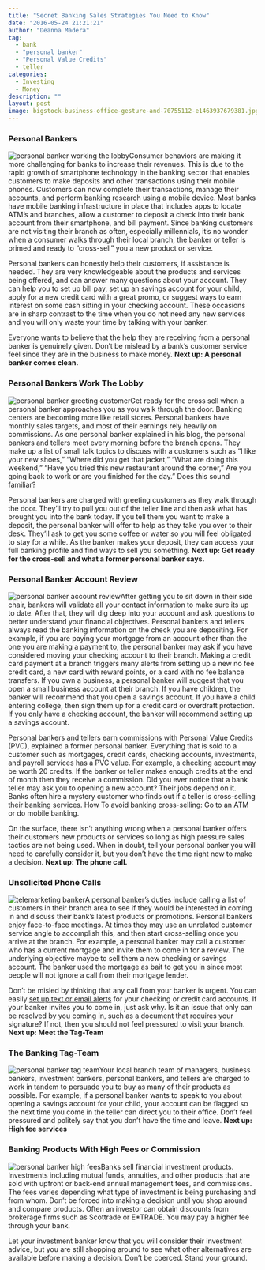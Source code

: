 ```yaml
---
title: "Secret Banking Sales Strategies You Need to Know"
date: "2016-05-24 21:21:21"
author: "Deanna Madera"
tag:
  - bank
  - "personal banker"
  - "Personal Value Credits"
  - teller
categories:
  - Investing
  - Money
description: ""
layout: post
image: bigstock-business-office-gesture-and-70755112-e1463937679381.jpg
---
```


### Personal Bankers

![personal banker working the lobby](/posts/bigstock-Portrait-of-an-handsome-busine-86582735-e1463938153458.jpg)Consumer behaviors are making it more challenging for banks to increase their revenues. This is due to the rapid growth of smartphone technology in the banking sector that enables customers to make deposits and other transactions using their mobile phones. Customers can now complete their transactions, manage their accounts, and perform banking research using a mobile device. Most banks have mobile banking infrastructure in place that includes apps to locate ATM’s and branches, allow a customer to deposit a check into their bank account from their smartphone, and bill payment. Since banking customers are not visiting their branch as often, especially millennials, it’s no wonder when a consumer walks through their local branch, the banker or teller is primed and ready to “cross-sell” you a new product or service.

Personal bankers can honestly help their customers, if assistance is needed. They are very knowledgeable about the products and services being offered, and can answer many questions about your account. They can help you to set up bill pay, set up an savings account for your child, apply for a new credit card with a great promo, or suggest ways to earn interest on some cash sitting in your checking account. These occasions are in sharp contrast to the time when you do not need any new services and you will only waste your time by talking with your banker.

Everyone wants to believe that the help they are receiving from a personal banker is genuinely given. Don’t be mislead by a bank’s customer service feel since they are in the business to make money. **Next up: A personal banker comes clean.**

### Personal Bankers Work The Lobby

![personal banker greeting customer](/posts/bigstock-Handsome-man-at-entrance-heart-109069568-e1464147743393.jpg)Get ready for the cross sell when a personal banker approaches you as you walk through the door. Banking centers are becoming more like retail stores. Personal bankers have monthly sales targets, and most of their earnings rely heavily on commissions. As one personal banker explained in his blog, the personal bankers and tellers meet every morning before the branch opens. They make up a list of small talk topics to discuss with a customers such as “I like your new shoes,” “Where did you get that jacket,” “What are doing this weekend,” “Have you tried this new restaurant around the corner,” Are you going back to work or are you finished for the day.” Does this sound familiar?

Personal bankers are charged with greeting customers as they walk through the door. They’ll try to pull you out of the teller line and then ask what has brought you into the bank today. If you tell them you want to make a deposit, the personal banker will offer to help as they take you over to their desk. They’ll ask to get you some coffee or water so you will feel obligated to stay for a while. As the banker makes your deposit, they can access your full banking profile and find ways to sell you something. **Next up: Get ready for the cross-sell and what a former personal banker says.**

### Personal Banker Account Review

![personal banker account review](/posts/bigstock-Woman-meeting-financial-advise-64564396-e1463938376622.jpg)After getting you to sit down in their side chair, bankers will validate all your contact information to make sure its up to date. After that, they will dig deep into your account and ask questions to better understand your financial objectives. Personal bankers and tellers always read the banking information on the check you are depositing. For example, if you are paying your mortgage from an account other than the one you are making a payment to, the personal banker may ask if you have considered moving your checking account to their branch. Making a credit card payment at a branch triggers many alerts from setting up a new no fee credit card, a new card with reward points, or a card with no fee balance transfers. If you own a business, a personal banker will suggest that you open a small business account at their branch. If you have children, the banker will recommend that you open a savings account. If you have a child entering college, then sign them up for a credit card or overdraft protection. If you only have a checking account, the banker will recommend setting up a savings account.

Personal bankers and tellers earn commissions with Personal Value Credits (PVC), explained a former personal banker. Everything that is sold to a customer such as mortgages, credit cards, checking accounts, investments, and payroll services has a PVC value. For example, a checking account may be worth 20 credits. If the banker or teller makes enough credits at the end of month then they receive a commission. Did you ever notice that a bank teller may ask you to opening a new account? Their jobs depend on it. Banks often hire a mystery customer who finds out if a teller is cross-selling their banking services. How To avoid banking cross-selling: Go to an ATM or do mobile banking.

On the surface, there isn’t anything wrong when a personal banker offers their customers new products or services so long as high pressure sales tactics are not being used. When in doubt, tell your personal banker you will need to carefully consider it, but you don’t have the time right now to make a decision. **Next up: The phone call.**

### Unsolicited Phone Calls

![telemarketing banker](/posts/bigstock-Worried-Senior-Woman-Answering-97063835-e1463937954214.jpg)A personal banker’s duties include calling a list of customers in their branch area to see if they would be interested in coming in and discuss their bank’s latest products or promotions. Personal bankers enjoy face-to-face meetings. At times they may use an unrelated customer service angle to accomplish this, and then start cross-selling once you arrive at the branch. For example, a personal banker may call a customer who has a current mortgage and invite them to come in for a review. The underlying objective maybe to sell them a new checking or savings account. The banker used the mortgage as bait to get you in since most people will not ignore a call from their mortgage lender.

Don’t be misled by thinking that any call from your banker is urgent. You can easily [set up text or email alerts](http://moderntips.com/hidden-banking-tips-that-can-save-you-money) for your checking or credit card accounts. If your banker invites you to come in, just ask why. Is it an issue that only can be resolved by you coming in, such as a document that requires your signature? If not, then you should not feel pressured to visit your branch. **Next up: Meet the Tag-Team**

### The Banking Tag-Team

![personal banker tag team](/posts/bigstock-Modern-business-team-taking-no-14507807-e1464147265268.jpg)Your local branch team of managers, business bankers, investment bankers, personal bankers, and tellers are charged to work in tandem to persuade you to buy as many of their products as possible. For example, if a personal banker wants to speak to you about opening a savings account for your child, your account can be flagged so the next time you come in the teller can direct you to their office. Don’t feel pressured and politely say that you don’t have the time and leave. **Next up: High fee services**

### Banking Products With High Fees or Commission

![personal banker high fees](/posts/bigstock-hilarious-businessman-with-arm-47874866-e1463938490260.jpg)Banks sell financial investment products. Investments including mutual funds, annuities, and other products that are sold with upfront or back-end annual management fees, and commissions. The fees varies depending what type of investment is being purchasing and from whom. Don’t be forced into making a decision until you shop around and compare products. Often an investor can obtain discounts from brokerage firms such as Scottrade or E\*TRADE. You may pay a higher fee through your bank.

Let your investment banker know that you will consider their investment advice, but you are still shopping around to see what other alternatives are available before making a decision. Don’t be coerced. Stand your ground.
